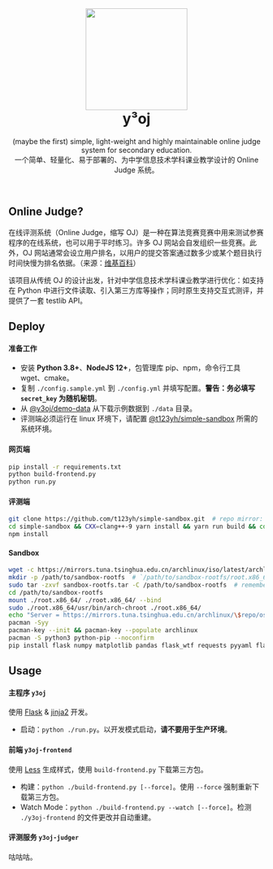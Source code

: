 <br>

<h1 align="center">
  <img width="200" src="https://avatars.githubusercontent.com/u/91679741?s=200&v=4">
	<br>
	y³oj
</h1>

<p align="center">
  (maybe the first) simple, light-weight and highly maintainable online judge system for secondary education.
  <br>
  一个简单、轻量化、易于部署的、为中学信息技术学科课业教学设计的 Online Judge 系统。
</p>

<br>

## Online Judge?

在线评测系统（Online Judge，缩写 OJ）是一种在算法竞赛竞赛中用来测试参赛程序的在线系统，也可以用于平时练习。许多 OJ 网站会自发组织一些竞赛。此外，OJ 网站通常会设立用户排名，以用户的提交答案通过数多少或某个题目执行时间快慢为排名依据。（来源：[维基百科](https://zh.wikipedia.org/wiki/%E5%9C%A8%E7%BA%BF%E8%AF%84%E6%B5%8B%E7%B3%BB%E7%BB%9F)）

该项目从传统 OJ 的设计出发，针对中学信息技术学科课业教学进行优化：如支持在 Python 中进行文件读取、引入第三方库等操作；同时原生支持交互式测评，并提供了一套 testlib API。

## Deploy

#### 准备工作

* 安装 **Python 3.8+**、**NodeJS 12+**，包管理库 pip、npm，命令行工具 wget、cmake。
* 复制 `./config.sample.yml` 到 `./config.yml` 并填写配置。**警告：务必填写 `secret_key` 为随机秘钥**。
* 从 [@y3oj/demo-data](//github.com/y3oj/demo-data) 从下载示例数据到 `./data` 目录。
* 评测端必须运行在 linux 环境下，请配置 [@t123yh/simple-sandbox](https://github.com/t123yh/simple-sandbox) 所需的系统环境。

#### 网页端

```bash
pip install -r requirements.txt
python build-frontend.py
python run.py
```

#### 评测端

```bash
git clone https://github.com/t123yh/simple-sandbox.git  # repo mirror: https://e.coding.net/memset0/y3oj/simple-sandbox.git
cd simple-sandbox && CXX=clang++-9 yarn install && yarn run build && cd ..
npm install
```

#### Sandbox

```bash
wget -c https://mirrors.tuna.tsinghua.edu.cn/archlinux/iso/latest/archlinux-bootstrap-2021.10.01-x86_64.tar.gz -O sandbox-rootfs.tar.gz
mkdir -p /path/to/sandbox-rootfs  # `/path/to/sandbox-rootfs/root.x86_64` should be `config.judger.sandbox_rootfs`
sudo tar -zxvf sandbox-rootfs.tar -C /path/to/sandbox-rootfs  # remember `sudo`
cd /path/to/sandbox-rootfs
mount ./root.x86_64/ ./root.x86_64/ --bind
sudo ./root.x86_64/usr/bin/arch-chroot ./root.x86_64/
echo "Server = https://mirrors.tuna.tsinghua.edu.cn/archlinux/\$repo/os/\$arch" > /etc/pacman.d/mirrorlist
pacman -Syy
pacman-key --init && pacman-key --populate archlinux
pacman -S python3 python-pip --noconfirm
pip install flask numpy matplotlib pandas flask_wtf requests pyyaml flask_login --index-url https://pypi.douban.com/simple
```

## Usage

#### 主程序 `y3oj`

使用 [Flask](https://flask.palletsprojects.com/en/2.0.x/) & [jinja2](https://jinja.palletsprojects.com/en/3.0.x/) 开发。

* 启动：`python ./run.py`。以开发模式启动，**请不要用于生产环境**。

#### 前端 `y3oj-frontend`

使用 [Less](https://lesscss.org/) 生成样式，使用 `build-frontend.py` 下载第三方包。

* 构建：`python ./build-frontend.py [--force]`。使用 `--force` 强制重新下载第三方包。
* Watch Mode：`python ./build-frontend.py --watch [--force]`。检测 `./y3oj-frontend` 的文件更改并自动重建。

#### 评测服务 `y3oj-judger`

咕咕咕。
